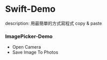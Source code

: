 # Swift-Demo

description: 用最簡單的方式寫程式 copy & paste

### ImagePicker-Demo
* Open Camera
* Save Image To Photos